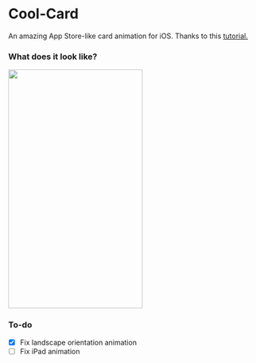 # Cool-Card
An amazing App Store-like card animation for iOS.
Thanks to this [tutorial.](https://stormotion.io/blog/how-to-make-a-modified-appstore-like-animation/)
### What does it look like?
<img src="https://github.com/KOUD3R/Cool-Card/blob/master/CoolCard.gif" width="270" height="480" />

### To-do
- [X] Fix landscape orientation animation
- [ ] Fix iPad animation
